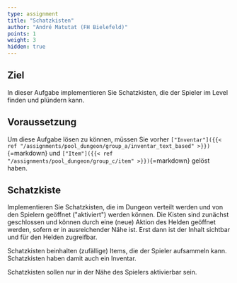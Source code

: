 ```yaml
---
type: assignment
title: "Schatzkisten"
author: "André Matutat (FH Bielefeld)"
points: 1
weight: 3
hidden: true
---
```


## Ziel

In dieser Aufgabe implementieren Sie Schatzkisten, die der Spieler im Level finden und plündern kann.

## Voraussetzung

Um diese Aufgabe lösen zu können, müssen Sie vorher `["Inventar"]({{< ref "/assignments/pool_dungeon/group_a/inventar_text_based" >}})`{=markdown} und `["Item"]({{< ref "/assignments/pool_dungeon/group_c/item" >}})`{=markdown} gelöst haben.

## Schatzkiste

Implementieren Sie Schatzkisten, die im Dungeon verteilt werden und von den Spielern geöffnet ("aktiviert") werden können. Die Kisten sind zunächst geschlossen und können durch eine (neue) Aktion des Helden geöffnet werden, sofern er in ausreichender Nähe ist. Erst dann ist der Inhalt sichtbar und für den Helden zugreifbar.

Schatzkisten beinhalten (zufällige) Items, die der Spieler aufsammeln kann. Schatzkisten haben damit auch ein Inventar.

Schatzkisten sollen nur in der Nähe des Spielers aktivierbar sein.
